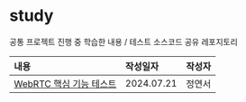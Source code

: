 # study
공통 프로젝트 진행 중 학습한 내용 / 테스트 소스코드 공유 레포지토리

|내용|작성일자|작성자|
|:----|:------|:--------|
|[WebRTC 핵심 기능 테스트](정연서/openVidu)|2024.07.21|정연서|
